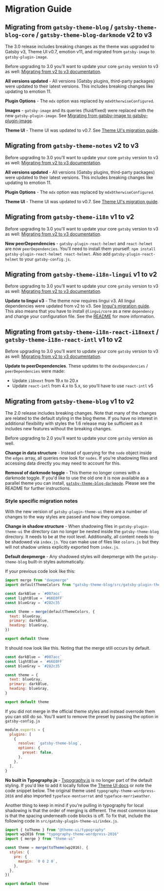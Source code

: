 # Migration Guide

## Migrating from `gatsby-theme-blog` / `gatsby-theme-blog-core` / `gatsby-theme-blog-darkmode` v2 to v3

The 3.0 release includes breaking changes as the theme was upgraded to Gatsby v3, Theme UI v0.7, emotion v11, and migrated from `gatsby-image` to `gatsby-plugin-image`.

Before upgrading to 3.0 you'll want to update your core `gatsby` version to v3 as well: [Migrating from v2 to v3 documentation](https://www.gatsbyjs.com/docs/reference/release-notes/migrating-from-v2-to-v3/).

**All versions updated** - All versions (Gatsby plugins, third-party packages) were updated to their latest versions. This includes breaking changes like updating to emotion 11.

**Plugin Options** - The `mdx` option was replaced by `mdxOtherwiseConfigured`.

**Images** - `gatsby-image` and its queries (fluid/fixed) were replaced with the new `gatsby-plugin-image`. See [Migrating from gatsby-image to gatsby-plugin-image](https://www.gatsbyjs.com/docs/reference/release-notes/image-migration-guide/).

**Theme UI** - Theme UI was updated to v0.7. See [Theme UI's migration guide](https://theme-ui.com/migrating).

## Migrating from `gatsby-theme-notes` v2 to v3

Before upgrading to 3.0 you'll want to update your core `gatsby` version to v3 as well: [Migrating from v2 to v3 documentation](https://www.gatsbyjs.com/docs/reference/release-notes/migrating-from-v2-to-v3/).

**All versions updated** - All versions (Gatsby plugins, third-party packages) were updated to their latest versions. This includes breaking changes like updating to emotion 11.

**Plugin Options** - The `mdx` option was replaced by `mdxOtherwiseConfigured`.

**Theme UI** - Theme UI was updated to v0.7. See [Theme UI's migration guide](https://theme-ui.com/migrating).

## Migrating from `gatsby-theme-i18n` v1 to v2

Before upgrading to 3.0 you'll want to update your core `gatsby` version to v3 as well: [Migrating from v2 to v3 documentation](https://www.gatsbyjs.com/docs/reference/release-notes/migrating-from-v2-to-v3/).

**New peerDependencies** - `gatsby-plugin-react-helmet` and `react-helmet` are now `peerDependencies`. You'll need to install them yourself: `npm install gatsby-plugin-react-helmet react-helmet`. Also add `gatsby-plugin-react-helmet` to your `gatsby-config.js`.

## Migrating from `gatsby-theme-i18n-lingui` v1 to v2

Before upgrading to 3.0 you'll want to update your core `gatsby` version to v3 as well: [Migrating from v2 to v3 documentation](https://www.gatsbyjs.com/docs/reference/release-notes/migrating-from-v2-to-v3/).

**Update to lingui v3** - The theme now requires lingui v3. All lingui dependencies were updated from v2 to v3. See [lingui's migration guide](https://lingui.js.org/releases/migration-3.html). This also means that you have to install `@lingui/core` as a new `dependency` and change your configuration file. See the [README](https://github.com/gatsbyjs/themes/tree/master/packages/gatsby-theme-i18n-lingui) for more information.

## Migrating from `gatsby-theme-i18n-react-i18next` / `gatsby-theme-i18n-react-intl` v1 to v2

Before upgrading to 3.0 you'll want to update your core `gatsby` version to v3 as well: [Migrating from v2 to v3 documentation](https://www.gatsbyjs.com/docs/reference/release-notes/migrating-from-v2-to-v3/).

**Update to peerDependencies**. These updates to the `devDependencies` / `peerDependencies` were made:

- Update `i18next` from 19.x to 20.x
- Update `react-intl` from 4.x to 5.x, so you'll have to use `react-intl` v5

## Migrating from `gatsby-theme-blog` v1 to v2

The 2.0 release includes breaking changes. Note that many of the changes are related to the default styling in the blog theme. If you have no interest in additional flexibility with styles the 1.6 release may be sufficient as it includes new features without the breaking changes.

Before upgrading to 2.0 you'll want to update your core `gatsby` version as well.

**Change in data structure** - Instead of querying for the `node` object inside the `edges` array, all queries now look for `nodes`. If you're shadowing files and accessing data directly you may need to account for this.

**Removal of darkmode toggle** - This theme no longer comes with a darkmode toggle. If you'd like to use the old one it is now available as a parallel theme you can install, [`gatsby-theme-blog-darkmode`](https://www.gatsbyjs.com/plugins/gatsby-theme-blog-darkmode/). Please see the README for further instructions.

### Style specific migration notes

With the new version of `gatsby-plugin-theme-ui` there are a number of changes to the way styles are passed and how they compose.

**Change in shadow structure** - When shadowing files in `gatsby-plugin-theme-ui` the directory can no longer be nested inside the `gatsby-theme-blog` directory. It needs to be at the root level. Additionally, all content needs to be shadowed via `index.js`. You can make use of files like `colors.js` but they will not shadow unless explicitly exported from `index.js`.

**Default deepmerge** - Any shadowed styles will deepmerge with the `gatsby-theme-blog` built-in styles automatically.

If your previous code look like this:

```javascript
import merge from "deepmerge"
import defaultThemeColors from "gatsby-theme-blog/src/gatsby-plugin-theme-ui/colors"

const darkBlue = `#007acc`
const lightBlue = `#66E0FF`
const blueGray = `#282c35`

const theme = merge(defaultThemeColors, {
  text: blueGray,
  primary: darkBlue,
  heading: blueGray,
})

export default theme
```

It should now look like this. Noting that the merge still occurs by default.

```javascript
const darkBlue = `#007acc`
const lightBlue = `#66E0FF`
const blueGray = `#282c35`

const theme = {
  text: blueGray,
  primary: darkBlue,
  heading: blueGray,
}

export default theme
```

If you did not merge in the official theme styles and instead overrode them you can still do so. You'll want to remove the preset by passing the option in `gatsby-config.js`

```javascript
module.exports = {
  plugins: [
    {
      resolve: `gatsby-theme-blog`,
      options: {
        preset: false,
      },
    },
  ],
}
```

**No built in Typography.js** - [Typography.js](https://kyleamathews.github.io/typography.js/) is no longer part of the default styling. If you'd like to add it locally follow the [Theme UI docs](https://theme-ui.com/packages/typography/#extending-the-typographyjs-theme) or note the code snippet below. The original theme used `typography-theme-wordpress-2016` and also imported `typeface-montserrat` and `typeface-merriweather`.

Another thing to keep in mind if you're pulling in typography for local shadowing is that the order of merging is different. The most common issue is that the spacing underneath code blocks is off. To fix that, include the following code in `src/gatsby-plugin-theme-ui/index.js`.

```javascript
import { toTheme } from "@theme-ui/typography"
import wp2016 from "typography-theme-wordpress-2016"
import { merge } from "theme-ui"

const theme = merge(toTheme(wp2016), {
  styles: {
    pre: {
      margin: `0 0 2 0`,
    },
  },
})

export default theme
```
